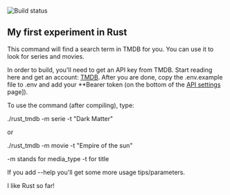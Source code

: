 ![Build status](https://github.com/bpeperkamp/rust_tmdb/actions/workflows/rust.yml/badge.svg)

## My first experiment in Rust

This command will find a search term in TMDB for you. You can use it to look for series and movies.

In order to build, you'll need to get an API key from TMDB. Start reading here and get an account: [TMDB](https://developer.themoviedb.org/docs/getting-started). After you are done, copy the .env.example file to .env and add your **Bearer token (on the bottom of the [API settings](https://www.themoviedb.org/settings/api) page]).

To use the command (after compiling), type: 

./rust_tmdb -m serie -t "Dark Matter"

or 

./rust_tmdb -m movie -t "Empire of the sun"

-m stands for media_type
-t for title

If you add --help you'll get some more usage tips/parameters.

I like Rust so far!
